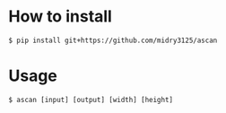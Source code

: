 # How to install
```:bash
$ pip install git+https://github.com/midry3125/ascan
```

# Usage
```:bash
$ ascan [input] [output] [width] [height]
```
